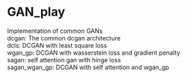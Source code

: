 # GAN_play
Implementation of common GANs  
dcgan: The common dcgan architecture  
dcls: DCGAN with least square loss  
wgan_gp: DCGAN with wasserstein loss and gradient penalty  
sagan: self attention gan with hinge loss  
sagan_wgan_gp: DCGAN with self attention and wgan_gp   
